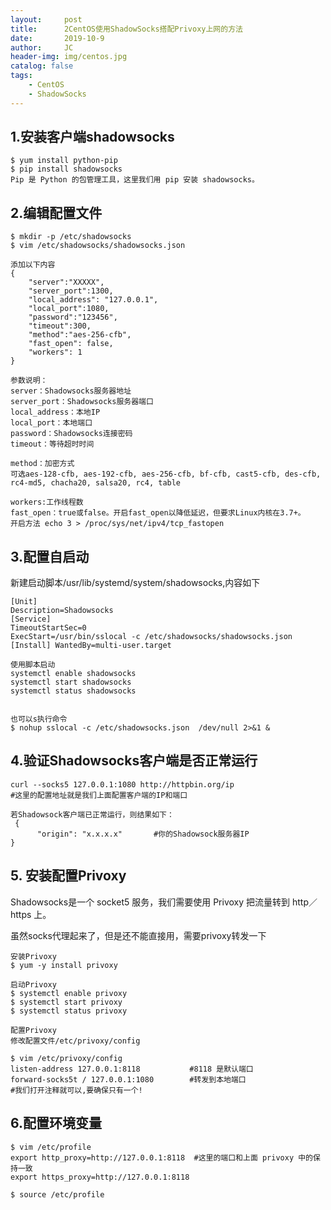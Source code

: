 ```yaml
---
layout:     post
title:      2CentOS使用ShadowSocks搭配Privoxy上网的方法
date:       2019-10-9
author:     JC
header-img: img/centos.jpg
catalog: false
tags:
    - CentOS
    - ShadowSocks
---
```


## 1.安装客户端shadowsocks
```
$ yum install python-pip
$ pip install shadowsocks
Pip 是 Python 的包管理工具，这里我们用 pip 安装 shadowsocks。
```
## 2.编辑配置文件

```
$ mkdir -p /etc/shadowsocks
$ vim /etc/shadowsocks/shadowsocks.json

添加以下内容
{ 
    "server":"XXXXX",
    "server_port":1300,
    "local_address": "127.0.0.1",
    "local_port":1080,
    "password":"123456",
    "timeout":300,
    "method":"aes-256-cfb",
    "fast_open": false,
    "workers": 1
}

参数说明：
server：Shadowsocks服务器地址
server_port：Shadowsocks服务器端口
local_address：本地IP
local_port：本地端口
password：Shadowsocks连接密码
timeout：等待超时时间

method：加密方式
可选aes-128-cfb, aes-192-cfb, aes-256-cfb, bf-cfb, cast5-cfb, des-cfb, rc4-md5, chacha20, salsa20, rc4, table

workers:工作线程数
fast_open：true或false。开启fast_open以降低延迟，但要求Linux内核在3.7+。
开启方法 echo 3 > /proc/sys/net/ipv4/tcp_fastopen
```

## 3.配置自启动

新建启动脚本/usr/lib/systemd/system/shadowsocks,内容如下

```
[Unit]
Description=Shadowsocks 
[Service] 
TimeoutStartSec=0 
ExecStart=/usr/bin/sslocal -c /etc/shadowsocks/shadowsocks.json 
[Install] WantedBy=multi-user.target

使用脚本启动
systemctl enable shadowsocks
systemctl start shadowsocks
systemctl status shadowsocks


也可以s执行命令
$ nohup sslocal -c /etc/shadowsocks.json  /dev/null 2>&1 &
```

## 4.验证Shadowsocks客户端是否正常运行
```
curl --socks5 127.0.0.1:1080 http://httpbin.org/ip
#这里的配置地址就是我们上面配置客户端的IP和端口

若Shadowsock客户端已正常运行，则结果如下：
 {
      "origin": "x.x.x.x"       #你的Shadowsock服务器IP
}
```

## 5. 安装配置Privoxy

Shadowsocks是一个 socket5 服务，我们需要使用 Privoxy 把流量转到 http／https 上。

虽然socks代理起来了，但是还不能直接用，需要privoxy转发一下

```
安装Privoxy
$ yum -y install privoxy

启动Privoxy
$ systemctl enable privoxy
$ systemctl start privoxy
$ systemctl status privoxy

配置Privoxy
修改配置文件/etc/privoxy/config

$ vim /etc/privoxy/config
listen-address 127.0.0.1:8118           #8118 是默认端口
forward-socks5t / 127.0.0.1:1080        #转发到本地端口
#我们打开注释就可以,要确保只有一个!

```

## 6.配置环境变量
```
$ vim /etc/profile
export http_proxy=http://127.0.0.1:8118  #这里的端口和上面 privoxy 中的保持一致
export https_proxy=http://127.0.0.1:8118

$ source /etc/profile
```



